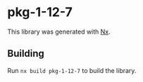 # pkg-1-12-7

This library was generated with [Nx](https://nx.dev).

## Building

Run `nx build pkg-1-12-7` to build the library.
